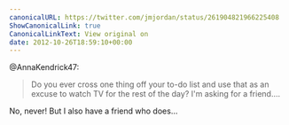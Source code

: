 ```yaml
---
canonicalURL: https://twitter.com/jmjordan/status/261904821966225408
ShowCanonicalLink: true
CanonicalLinkText: View original on
date: 2012-10-26T18:59:10+00:00
---
```

@AnnaKendrick47:

> Do you ever cross one thing off your to-do list and use that as an excuse to watch TV for the rest of the day? I'm asking for a friend....

No, never! But I also have a friend who does…